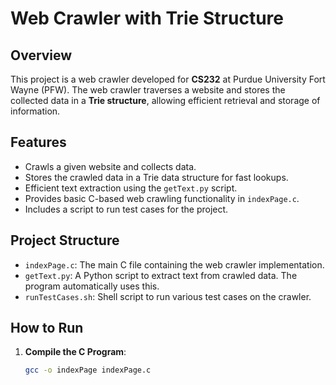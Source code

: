 # Web Crawler with Trie Structure

## Overview
This project is a web crawler developed for **CS232** at Purdue University Fort Wayne (PFW). The web crawler traverses a website and stores the collected data in a **Trie structure**, allowing efficient retrieval and storage of information.

## Features
- Crawls a given website and collects data.
- Stores the crawled data in a Trie data structure for fast lookups.
- Efficient text extraction using the `getText.py` script.
- Provides basic C-based web crawling functionality in `indexPage.c`.
- Includes a script to run test cases for the project.

## Project Structure
- `indexPage.c`: The main C file containing the web crawler implementation.
- `getText.py`: A Python script to extract text from crawled data. The program automatically uses this.
- `runTestCases.sh`: Shell script to run various test cases on the crawler.

## How to Run
1. **Compile the C Program**: 
   ```bash
   gcc -o indexPage indexPage.c
